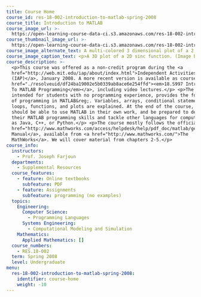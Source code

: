 ```yaml
---
title: Course Home
course_id: res-18-002-introduction-to-matlab-spring-2008
course_title: Introduction to MATLAB
course_image_url: >-
  https://open-learning-course-data-ci.s3.amazonaws.com/res-18-002-introduction-to-matlab-spring-2008/830547395aefdce81c5e4f16624d5c3b_res-18-002s08.jpg
course_thumbnail_image_url: >-
  https://open-learning-course-data-ci.s3.amazonaws.com/res-18-002-introduction-to-matlab-spring-2008/e961bbc20206a77085b91bc54baee908_res-18-002s08-th.jpg
course_image_alternate_text: A multi-colored 3 dimensional plot of a 2 dimensional sinc function.
course_image_caption_text: <p>A 3D plot of a 2D sinc function. (Image by MIT OpenCourseWare.)</p>
course_description: >-
  <p>This course was offered as a non-credit program during the <a
  href="http://web.mit.edu/iap/about/index.html">Independent Activities Period
  (IAP)</a>, January 2008. A more recent version is available as course <a
  href="./resolveuid/df24ba19002e5b0339ab8ace6e254ffd"><em>18.S997 Introduction
  To MATLAB Programming</em></a>, including video lectures.</p> <p>The course,
  intended for students with no programming experience, provides the foundations
  of programming in MATLAB&reg;. Variables, arrays, conditional statements,
  loops, functions, and plots are explained. At the end of the course, students
  should be able to use MATLAB in their own work, and be prepared to deepen
  their MATLAB programming skills and tackle other languages for computing, such
  as Java, C++, or Python.</p> <p>The course mostly follows the official <a
  href="http://www.mathworks.com/access/helpdesk/help/pdf_doc/matlab/getstart.pdf">MATLAB
  Manual</a>, available from <a href="http://www.mathworks.com/">The
  MathWorks</a>. We will cover material from chapters 2-5.</p>
course_info:
  instructors:
    - Prof. Joseph Farjoun
  departments:
    - Supplemental Resources
  course_features:
    - feature: Online textbooks
      subfeature: PDF
    - feature: Assignments
      subfeature: programming (no examples)
  topics:
    Engineering:
      Computer Science:
        - Programming Languages
      Systems Engineering:
        - Computational Modeling and Simulation
    Mathematics:
      Applied Mathematics: []
  course_numbers:
    - RES.18-002
  term: Spring 2008
  level: Undergraduate
menu:
  res-18-002-introduction-to-matlab-spring-2008:
    identifier: course-home
    weight: -10
---
```

